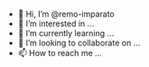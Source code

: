 - 👋 Hi, I’m @remo-imparato
- 👀 I’m interested in ...
- 🌱 I’m currently learning ...
- 💞️ I’m looking to collaborate on ...
- 📫 How to reach me ...

<!---
remo-imparato/remo-imparato is a ✨ special ✨ repository because its `README.md` (this file) appears on your GitHub profile.
You can click the Preview link to take a look at your changes.
--->
